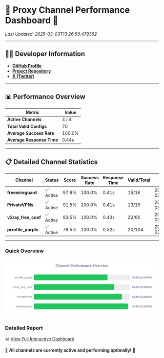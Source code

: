 # 🌟 Proxy Channel Performance Dashboard 🌟

_Last Updated: 2025-03-03T13:26:50.479362_

---

## 👩‍💻 Developer Information

- **[GitHub Profile](https://github.com/4n0nymou3)**  
- **[Project Repository](https://github.com/4n0nymou3/multi-proxy-config-fetcher)**  
- **[X (Twitter)](https://x.com/4n0nymou3)**  

---

## 📊 Performance Overview

| Metric                | Value       |
|-----------------------|-------------|
| **Active Channels**   | 4 / 4       |
| **Total Valid Configs** | 70          |
| **Average Success Rate** | 100.0%      |
| **Average Response Time** | 0.44s       |

---

## 📋 Detailed Channel Statistics

| Channel          | Status     | Score  | Success Rate | Response Time | Valid/Total | Last Success               |
|------------------|------------|--------|--------------|---------------|-------------|----------------------------|
| **freewireguard**  | ✅ Active  | 97.8%  | 100.0% | 0.41s         | 15/16       | 2025-03-03T13:26:50.477444 |
| **PrivateVPNs**  | ✅ Active  | 91.5%  | 100.0% | 0.41s         | 13/19       | 2025-03-03T13:26:50.039087 |
| **v2ray_free_conf**  | ✅ Active  | 83.5%  | 100.0% | 0.43s         | 22/60       | 2025-03-03T13:26:49.598192 |
| **prrofile_purple**  | ✅ Active  | 76.5%  | 100.0% | 0.52s         | 20/104       | 2025-03-03T13:26:49.111298 |

---

### Quick Overview
<div align="center">
  <a href="https://raw.githubusercontent.com/nullluser/NullRepo/refs/heads/main/assets/channel_stats_chart.svg">
    <img src="https://raw.githubusercontent.com/nullluser/NullRepo/refs/heads/main/assets/channel_stats_chart.svg" alt="Source Performance Statistics" width="800">
  </a>
</div>

### Detailed Report
📊 [View Full Interactive Dashboard](https://htmlpreview.github.io/?https://github.com/nullluser/NullRepo/blob/main/assets/performance_report.html)

🎉 **All channels are currently active and performing optimally!** 🎉
